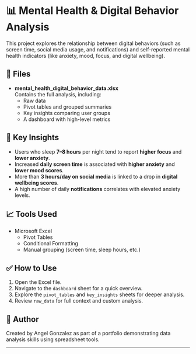 # 📊 Mental Health & Digital Behavior Analysis

This project explores the relationship between digital behaviors (such as screen time, social media usage, and notifications) and self-reported mental health indicators (like anxiety, mood, focus, and digital wellbeing).

## 📁 Files
- **mental_health_digital_behavior_data.xlsx**  
  Contains the full analysis, including:
  - Raw data
  - Pivot tables and grouped summaries
  - Key insights comparing user groups
  - A dashboard with high-level metrics

## 📌 Key Insights
- Users who sleep **7–8 hours** per night tend to report **higher focus** and **lower anxiety**.
- Increased **daily screen time** is associated with **higher anxiety** and **lower mood scores**.
- More than **3 hours/day on social media** is linked to a drop in **digital wellbeing scores**.
- A high number of daily **notifications** correlates with elevated anxiety levels.

## 📈 Tools Used
- Microsoft Excel
  - Pivot Tables
  - Conditional Formatting
  - Manual grouping (screen time, sleep hours, etc.)

## ✅ How to Use
1. Open the Excel file.
2. Navigate to the `dashboard` sheet for a quick overview.
3. Explore the `pivot_tables` and `key_insights` sheets for deeper analysis.
4. Review `raw_data` for full context and custom analysis.

## 🙌 Author
Created by Angel Gonzalez as part of a portfolio demonstrating data analysis skills using spreadsheet tools.

---
